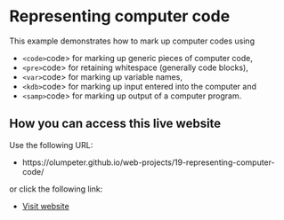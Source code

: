 # Representing computer code

This example demonstrates how to mark up computer codes using
<ul>
  <li><code>&lt;code&gt;</code>code> for marking up generic pieces of computer code,</li>
  <li><code>&lt;pre&gt;</code>code> for retaining whitespace (generally code blocks),</li>
  <li><code>&lt;var&gt;</code>code> for marking up variable names,</li>
  <li><code>&lt;kdb&gt;</code>code> for marking up input entered into the computer and</li>
  <li><code>&lt;samp&gt;</code>code> for marking up output of a computer program.</li>
</ul>
   
## How you can access this live website
<p>Use the following URL:</p>
<ul>
  <li>https://olumpeter.github.io/web-projects/19-representing-computer-code/</li>
</ul>
<p>or click the following link:</p> 
<ul>
  <li><a href="https://olumpeter.github.io/web-projects/19-representing-computer-code/">
    Visit website</a></li>
</ul>
